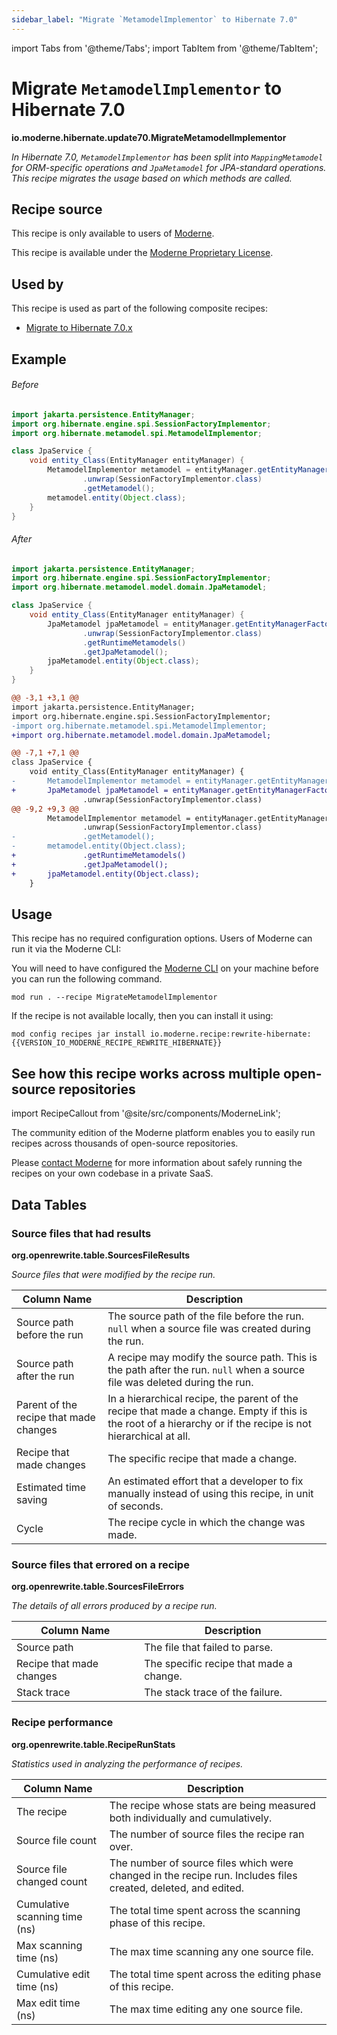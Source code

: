 ```yaml
---
sidebar_label: "Migrate `MetamodelImplementor` to Hibernate 7.0"
---
```


import Tabs from '@theme/Tabs';
import TabItem from '@theme/TabItem';

# Migrate `MetamodelImplementor` to Hibernate 7.0

**io.moderne.hibernate.update70.MigrateMetamodelImplementor**

_In Hibernate 7.0, `MetamodelImplementor` has been split into `MappingMetamodel` for ORM-specific operations and `JpaMetamodel` for JPA-standard operations. This recipe migrates the usage based on which methods are called._

## Recipe source

This recipe is only available to users of [Moderne](https://docs.moderne.io/).


This recipe is available under the [Moderne Proprietary License](https://docs.moderne.io/licensing/overview).


## Used by

This recipe is used as part of the following composite recipes:

* [Migrate to Hibernate 7.0.x](/recipes/hibernate/migratetohibernate70.md)

## Example


<Tabs groupId="beforeAfter">
<TabItem value="java" label="java">


###### Before
```java
import jakarta.persistence.EntityManager;
import org.hibernate.engine.spi.SessionFactoryImplementor;
import org.hibernate.metamodel.spi.MetamodelImplementor;

class JpaService {
    void entity_Class(EntityManager entityManager) {
        MetamodelImplementor metamodel = entityManager.getEntityManagerFactory()
                .unwrap(SessionFactoryImplementor.class)
                .getMetamodel();
        metamodel.entity(Object.class);
    }
}
```

###### After
```java
import jakarta.persistence.EntityManager;
import org.hibernate.engine.spi.SessionFactoryImplementor;
import org.hibernate.metamodel.model.domain.JpaMetamodel;

class JpaService {
    void entity_Class(EntityManager entityManager) {
        JpaMetamodel jpaMetamodel = entityManager.getEntityManagerFactory()
                .unwrap(SessionFactoryImplementor.class)
                .getRuntimeMetamodels()
                .getJpaMetamodel();
        jpaMetamodel.entity(Object.class);
    }
}
```

</TabItem>
<TabItem value="diff" label="Diff" >

```diff
@@ -3,1 +3,1 @@
import jakarta.persistence.EntityManager;
import org.hibernate.engine.spi.SessionFactoryImplementor;
-import org.hibernate.metamodel.spi.MetamodelImplementor;
+import org.hibernate.metamodel.model.domain.JpaMetamodel;

@@ -7,1 +7,1 @@
class JpaService {
    void entity_Class(EntityManager entityManager) {
-       MetamodelImplementor metamodel = entityManager.getEntityManagerFactory()
+       JpaMetamodel jpaMetamodel = entityManager.getEntityManagerFactory()
                .unwrap(SessionFactoryImplementor.class)
@@ -9,2 +9,3 @@
        MetamodelImplementor metamodel = entityManager.getEntityManagerFactory()
                .unwrap(SessionFactoryImplementor.class)
-               .getMetamodel();
-       metamodel.entity(Object.class);
+               .getRuntimeMetamodels()
+               .getJpaMetamodel();
+       jpaMetamodel.entity(Object.class);
    }
```
</TabItem>
</Tabs>


## Usage

This recipe has no required configuration options. Users of Moderne can run it via the Moderne CLI:
<Tabs groupId="projectType">


<TabItem value="moderne-cli" label="Moderne CLI">

You will need to have configured the [Moderne CLI](https://docs.moderne.io/user-documentation/moderne-cli/getting-started/cli-intro) on your machine before you can run the following command.

```shell title="shell"
mod run . --recipe MigrateMetamodelImplementor
```

If the recipe is not available locally, then you can install it using:
```shell
mod config recipes jar install io.moderne.recipe:rewrite-hibernate:{{VERSION_IO_MODERNE_RECIPE_REWRITE_HIBERNATE}}
```
</TabItem>
</Tabs>

## See how this recipe works across multiple open-source repositories

import RecipeCallout from '@site/src/components/ModerneLink';

<RecipeCallout link="https://app.moderne.io/recipes/io.moderne.hibernate.update70.MigrateMetamodelImplementor" />

The community edition of the Moderne platform enables you to easily run recipes across thousands of open-source repositories.

Please [contact Moderne](https://moderne.io/product) for more information about safely running the recipes on your own codebase in a private SaaS.
## Data Tables

<Tabs groupId="data-tables">
<TabItem value="org.openrewrite.table.SourcesFileResults" label="SourcesFileResults">

### Source files that had results
**org.openrewrite.table.SourcesFileResults**

_Source files that were modified by the recipe run._

| Column Name | Description |
| ----------- | ----------- |
| Source path before the run | The source path of the file before the run. `null` when a source file was created during the run. |
| Source path after the run | A recipe may modify the source path. This is the path after the run. `null` when a source file was deleted during the run. |
| Parent of the recipe that made changes | In a hierarchical recipe, the parent of the recipe that made a change. Empty if this is the root of a hierarchy or if the recipe is not hierarchical at all. |
| Recipe that made changes | The specific recipe that made a change. |
| Estimated time saving | An estimated effort that a developer to fix manually instead of using this recipe, in unit of seconds. |
| Cycle | The recipe cycle in which the change was made. |

</TabItem>

<TabItem value="org.openrewrite.table.SourcesFileErrors" label="SourcesFileErrors">

### Source files that errored on a recipe
**org.openrewrite.table.SourcesFileErrors**

_The details of all errors produced by a recipe run._

| Column Name | Description |
| ----------- | ----------- |
| Source path | The file that failed to parse. |
| Recipe that made changes | The specific recipe that made a change. |
| Stack trace | The stack trace of the failure. |

</TabItem>

<TabItem value="org.openrewrite.table.RecipeRunStats" label="RecipeRunStats">

### Recipe performance
**org.openrewrite.table.RecipeRunStats**

_Statistics used in analyzing the performance of recipes._

| Column Name | Description |
| ----------- | ----------- |
| The recipe | The recipe whose stats are being measured both individually and cumulatively. |
| Source file count | The number of source files the recipe ran over. |
| Source file changed count | The number of source files which were changed in the recipe run. Includes files created, deleted, and edited. |
| Cumulative scanning time (ns) | The total time spent across the scanning phase of this recipe. |
| Max scanning time (ns) | The max time scanning any one source file. |
| Cumulative edit time (ns) | The total time spent across the editing phase of this recipe. |
| Max edit time (ns) | The max time editing any one source file. |

</TabItem>

</Tabs>
